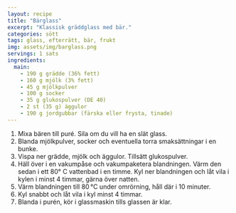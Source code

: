 ```yaml
---
layout: recipe
title: "Bärglass"
excerpt: "Klassisk gräddglass med bär."
categories: sött
tags: glass, efterrätt, bär, frukt
img: assets/img/barglass.png
servings: 1 sats
ingredients:
  main:
    - 190 g grädde (36% fett)
    - 160 g mjölk (3% fett)
    - 45 g mjölkpulver
    - 100 g socker
    - 35 g glukospulver (DE 40)
    - 2 st (35 g) äggulor
    - 190 g jordgubbar (färska eller frysta, tinade)
---
```


1. Mixa bären till puré. Sila om du vill ha en slät glass.
2. Blanda mjölkpulver, socker och eventuella torra smaksättningar i en bunke.
3. Vispa ner grädde, mjölk och äggulor. Tillsätt glukospulver.
4. Häll över i en vakumpåse och vakumpaketera blandningen. Värm den sedan i ett
   80° C vattenbad i en timme. Kyl ner blandningen och låt vila i kylen i minst
   4 timmar, gärna över natten.
5. Värm blandningen till 80 °C under omrörning, håll där i 10 minuter.
6. Kyl snabbt och låt vila i kyl minst 4 timmar.
7. Blanda i purén, kör i glassmaskin tills glassen är klar.
